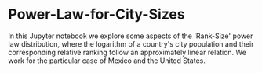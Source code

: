 # Power-Law-for-City-Sizes
In this Jupyter notebook we explore some aspects of the 'Rank-Size' power law distribution, where the logarithm of a country's city population and their corresponding relative ranking follow an approximately linear relation. We work for the particular case of Mexico and the United States.
